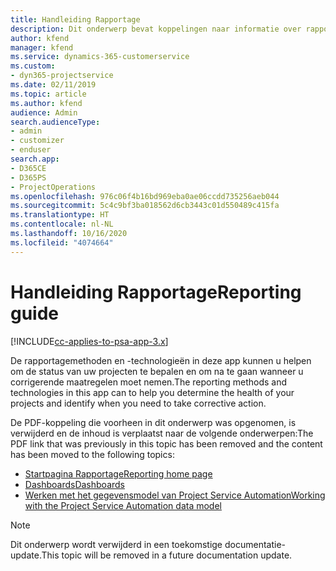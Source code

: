 ```yaml
---
title: Handleiding Rapportage
description: Dit onderwerp bevat koppelingen naar informatie over rapportage.
author: kfend
manager: kfend
ms.service: dynamics-365-customerservice
ms.custom:
- dyn365-projectservice
ms.date: 02/11/2019
ms.topic: article
ms.author: kfend
audience: Admin
search.audienceType:
- admin
- customizer
- enduser
search.app:
- D365CE
- D365PS
- ProjectOperations
ms.openlocfilehash: 976c06f4b16bd969eba0ae06ccdd735256aeb044
ms.sourcegitcommit: 5c4c9bf3ba018562d6cb3443c01d550489c415fa
ms.translationtype: HT
ms.contentlocale: nl-NL
ms.lasthandoff: 10/16/2020
ms.locfileid: "4074664"
---
```

# <a name="reporting-guide"></a><span data-ttu-id="a1f2b-103">Handleiding Rapportage</span><span class="sxs-lookup"><span data-stu-id="a1f2b-103">Reporting guide</span></span>

[!INCLUDE[cc-applies-to-psa-app-3.x](../../includes/cc-applies-to-psa-app-3x.md)]

<span data-ttu-id="a1f2b-104">De rapportagemethoden en -technologieën in deze app kunnen u helpen om de status van uw projecten te bepalen en om na te gaan wanneer u corrigerende maatregelen moet nemen.</span><span class="sxs-lookup"><span data-stu-id="a1f2b-104">The reporting methods and technologies in this app can to help you determine the health of your projects and identify when you need to take corrective action.</span></span> 

<span data-ttu-id="a1f2b-105">De PDF-koppeling die voorheen in dit onderwerp was opgenomen, is verwijderd en de inhoud is verplaatst naar de volgende onderwerpen:</span><span class="sxs-lookup"><span data-stu-id="a1f2b-105">The PDF link that was previously in this topic has been removed and the content has been moved to the following topics:</span></span>

- [<span data-ttu-id="a1f2b-106">Startpagina Rapportage</span><span class="sxs-lookup"><span data-stu-id="a1f2b-106">Reporting home page</span></span>](../reports-reporting-dynamics-365-project-service.md)
- [<span data-ttu-id="a1f2b-107">Dashboards</span><span class="sxs-lookup"><span data-stu-id="a1f2b-107">Dashboards</span></span>](../reports-dashboards.md)
- [<span data-ttu-id="a1f2b-108">Werken met het gegevensmodel van Project Service Automation</span><span class="sxs-lookup"><span data-stu-id="a1f2b-108">Working with the Project Service Automation data model</span></span>](../reports-working-project-service-data-model.md)

> [!NOTE]
> <span data-ttu-id="a1f2b-109">Dit onderwerp wordt verwijderd in een toekomstige documentatie-update.</span><span class="sxs-lookup"><span data-stu-id="a1f2b-109">This topic will be removed in a future documentation update.</span></span> 
